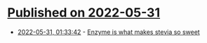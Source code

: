 # [Published on 2022-05-31](index.md)

* [2022-05-31, 01:33:42](https://news.ycombinator.com/item?id=31565311) - [Enzyme is what makes stevia so sweet](https://cen.acs.org/biological-chemistry/natural-products/enzyme-makes-stevia-sweet/97/i24)
